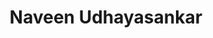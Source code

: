 ---
layout: page
title: Naveen Udhayasankar
description: Winter 2021 - 
img: assets/img/members/naveen.jpeg
importance: 1
category: Master Students Alumni
---